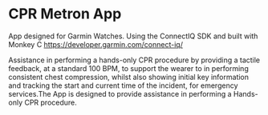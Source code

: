 # CPR Metron App
App designed for Garmin Watches. Using the ConnectIQ SDK and built with Monkey C https://developer.garmin.com/connect-iq/

Assistance in performing a hands-only CPR procedure by providing a tactile feedback, at a standard 100 BPM, to support the wearer to in performing consistent chest compression, whilst also showing initial key information and tracking the start and current time of the incident, for emergency services.The App is designed to provide assistance in performing a Hands-only CPR procedure.